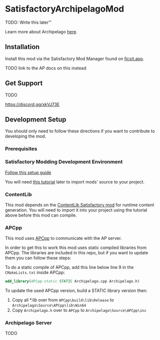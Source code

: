 # SatisfactoryArchipelagoMod

TODO: Write this later™

Learn more about Archipelago [here](https://archipelago.gg/).

## Installation

Install this mod via the Satisfactory Mod Manager found on [ficsit.app](https://ficsit.app/mod/Archipelago).

TODO link to the AP docs on this instead

## Get Support

TODO

<https://discord.gg/xkVJ73E>

## Development Setup

You should only need to follow these directions if you want to contribute to developing the mod.

### Prerequisites

### Satisfactory Modding Development Environment

[Follow this setup guide](https://docs.ficsit.app/satisfactory-modding/latest/Development/BeginnersGuide/index.html)

You will need [this tutorial](https://docs.ficsit.app/satisfactory-modding/latest/Development/BeginnersGuide/ImportingAnotherMod.html) later to import mods' source to your project.

### ContentLib

This mod depends on the [ContentLib Satisfactory mod](https://github.com/Nogg-aholic/ContentLib) for runtime content generation.
You will need to import it into your project using the tutorial above before this mod can compile.

### APCpp

This mod uses [APCpp](https://github.com/N00byKing/APCpp) to communicate with the AP server.

In order to get this to work this mod uses static compiled libraries from APCpp.
The libraries are included in this repo, but if you want to update them you can follow these steps:

To do a static compile of APCpp, add this line below line 9 in the `CMakeLists.txt` inside APCpp:

```cmake
add_library(APCpp-static STATIC Archipelago.cpp Archipelago.h)
```

To update the used APCpp version, build a STATIC library version then:

1. Copy all *.lib over from `APCpp\build\lib\Release` to `Archipelago\Source\APCpp\lib\Win64`
2. Copy `Archipelago.h` over to `APCpp` to `Archipelago\Source\APCpp\inc`

### Archipelago Server

TODO
